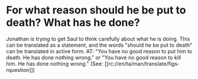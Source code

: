 # For what reason should he be put to death? What has he done?

Jonathan is trying to get Saul to think carefully about what he is doing. This can be translated as a statement, and the words "should he be put to death" can be translated in active form. AT: "You have no good reason to put him to death. He has done nothing wrong." or "You have no good reason to kill him. He has done nothing wrong." (See: [[rc://en/ta/man/translate/figs-rquestion]])

